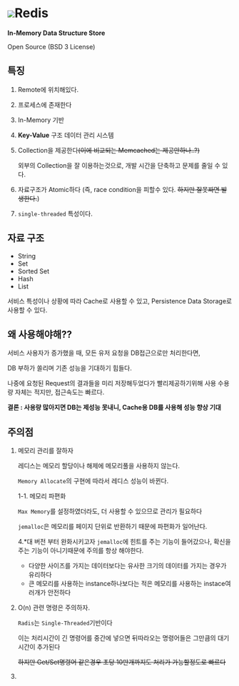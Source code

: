 # <img src="https://media.vlpt.us/images/jbb9229/post/226b55e4-efa7-4601-9c1f-580ca8e46a63/1100px_Redis_Logo_01.png">Redis

**In-Memory Data Structure Store**

Open Source (BSD 3 License)

## 특징

1. Remote에 위치해있다.

2. 프로세스에 존재한다

3. In-Memory 기반

4. **Key-Value** 구조 데이터 관리 시스템

5. Collection을 제공한다~~(이에 비교되는 Memcached는 제공안하나..?)~~

   외부의 Collection을 잘 이용하는것으로, 개발 시간을 단축하고 문제를 줄일 수 있다.

6. 자료구조가 Atomic하다 (즉, race condition을 피할수 있다. ~~하지만 잘못짜면 발생한다.~~)

7. `single-threaded` 특성이다.

## 자료 구조

- String
- Set
- Sorted Set
- Hash
- List

서비스 특성이나 상황에 따라 Cache로 사용할 수 있고, 
Persistence Data Storage로 사용할 수 있다.

## 왜 사용해야해??

서비스 사용자가 증가했을 때, 모든 유저 요청을 DB접근으로만 처리한다면,

DB 부하가 쏠리며 기존 성능을 기대하기 힘들다.

나중에 요청된 Request의 결과들을 미리 저장해두었다가 빨리제공하기위해 사용
수용량 자체는 적지만, 접근속도는 빠르다.

**결론 : 사용량 많아지면 DB는 제성능 못내니, Cache용 DB를 사용해 성능 향상 기대**

## 주의점

1. 메모리 관리를 잘하자
   
   레디스는 메모리 할당이나 해제에 메모리풀을 사용하지 않는다.
   
   `Memory Allocate`의 구현에 따라서 레디스 성능이 바뀐다.

   1-1. 메모리 파편화

      `Max Memory`를 설정하였더라도, 더 사용할 수 있으므로 관리가 필요하다
   
      `jemalloc`은 메모리를 페이지 단위로 반환하기 때문에 파편화가 일어난다.
   
      4.*대 버전 부터 완화시키고자 `jemalloc`에 힌트를 주는 기능이 들어갔으나, 확신을 주는 기능이 아니기때문에 주의를 항상 해야한다.
   
      - 다양한 사이즈를 가지는 데이터보다는 유사한 크기의 데이터를 가지는 경우가 유리하다
      - 큰 메모리를 사용하는 instance하나보다는 적은 메모리를 사용하는 instace여러개가 안전하다
   
2. O(n) 관련 명령은 주의하자.

   `Radis`는 `Single-Threaded`기반이다

   이는 처리시간이 긴 명령어를 중간에 넣으면 뒤따라오는 명령어들은
   그만큼의 대기시간이 추가된다

   ~~하지만 Get/Set명령어 같은경우 초당 10만개까지도 처리가 가능할정도로 빠르다~~

3. 





